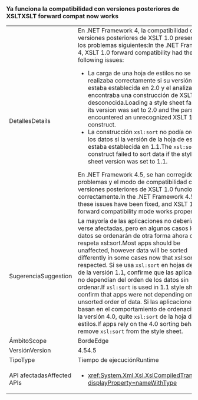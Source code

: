 ### <a name="xslt-forward-compat-now-works"></a><span data-ttu-id="90768-101">Ya funciona la compatibilidad con versiones posteriores de XSLT</span><span class="sxs-lookup"><span data-stu-id="90768-101">XSLT forward compat now works</span></span>

|   |   |
|---|---|
|<span data-ttu-id="90768-102">Detalles</span><span class="sxs-lookup"><span data-stu-id="90768-102">Details</span></span>|<span data-ttu-id="90768-103">En .NET Framework 4, la compatibilidad con versiones posteriores de XSLT 1.0 presentaba los problemas siguientes:</span><span class="sxs-lookup"><span data-stu-id="90768-103">In the .NET Framework 4, XSLT 1.0 forward compatibility had the following issues:</span></span><ul><li><span data-ttu-id="90768-104">La carga de una hoja de estilos no se realizaba correctamente si su versión estaba establecida en 2.0 y el analizador encontraba una construcción de XSLT 1.0 desconocida.</span><span class="sxs-lookup"><span data-stu-id="90768-104">Loading a style sheet failed if its version was set to 2.0 and the parser encountered an unrecognized XSLT 1.0 construct.</span></span></li><li><span data-ttu-id="90768-105">La construcción <code>xsl:sort</code> no podía ordenar los datos si la versión de la hoja de estilos estaba establecida en 1.1.</span><span class="sxs-lookup"><span data-stu-id="90768-105">The <code>xsl:sort</code> construct failed to sort data if the style sheet version was set to 1.1.</span></span></li></ul><span data-ttu-id="90768-106">En .NET Framework 4.5, se han corregido estos problemas y el modo de compatibilidad con versiones posteriores de XSLT 1.0 funciona correctamente.</span><span class="sxs-lookup"><span data-stu-id="90768-106">In the .NET Framework 4.5, these issues have been fixed, and XSLT 1.0 forward compatibility mode works properly.</span></span>|
|<span data-ttu-id="90768-107">Sugerencia</span><span class="sxs-lookup"><span data-stu-id="90768-107">Suggestion</span></span>|<span data-ttu-id="90768-108">La mayoría de las aplicaciones no deberían verse afectadas, pero en algunos casos los datos se ordenarán de otra forma ahora que se respeta xsl:sort.</span><span class="sxs-lookup"><span data-stu-id="90768-108">Most apps should be unaffected, however data will be sorted differently in some cases now that xsl:sort is respected.</span></span> <span data-ttu-id="90768-109">Si se usa <code>xsl:sort</code> en hojas de estilo de la versión 1.1, confirme que las aplicaciones no dependían del orden de los datos sin ordenar.</span><span class="sxs-lookup"><span data-stu-id="90768-109">If <code>xsl:sort</code> is used in 1.1 style sheets, confirm that apps were not depending on the unsorted order of data.</span></span> <span data-ttu-id="90768-110">Si las aplicaciones se basan en el comportamiento de ordenación de la versión 4.0, quite <code>xsl:sort</code> de la hoja de estilos.</span><span class="sxs-lookup"><span data-stu-id="90768-110">If apps rely on the 4.0 sorting behavior, remove <code>xsl:sort</code> from the style sheet.</span></span>|
|<span data-ttu-id="90768-111">Ámbito</span><span class="sxs-lookup"><span data-stu-id="90768-111">Scope</span></span>|<span data-ttu-id="90768-112">Borde</span><span class="sxs-lookup"><span data-stu-id="90768-112">Edge</span></span>|
|<span data-ttu-id="90768-113">Versión</span><span class="sxs-lookup"><span data-stu-id="90768-113">Version</span></span>|<span data-ttu-id="90768-114">4.5</span><span class="sxs-lookup"><span data-stu-id="90768-114">4.5</span></span>|
|<span data-ttu-id="90768-115">Tipo</span><span class="sxs-lookup"><span data-stu-id="90768-115">Type</span></span>|<span data-ttu-id="90768-116">Tiempo de ejecución</span><span class="sxs-lookup"><span data-stu-id="90768-116">Runtime</span></span>|
|<span data-ttu-id="90768-117">API afectadas</span><span class="sxs-lookup"><span data-stu-id="90768-117">Affected APIs</span></span>|<ul><li><xref:System.Xml.Xsl.XslCompiledTransform?displayProperty=nameWithType></li></ul>|

